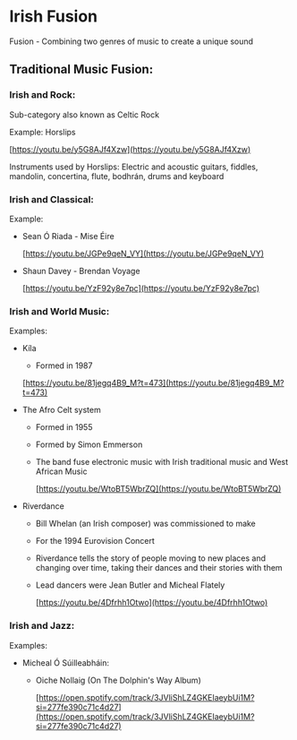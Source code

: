 # Irish Fusion

Fusion - Combining two genres of music to create a unique sound

## Traditional Music Fusion:

### Irish and Rock:

Sub-category also known as Celtic Rock

Example: Horslips

[https://youtu.be/y5G8AJf4Xzw](https://youtu.be/y5G8AJf4Xzw)

Instruments used by Horslips: Electric and acoustic guitars, fiddles, mandolin, concertina, flute, bodhrán, drums and keyboard

### Irish and Classical:

Example:

- Sean Ó Riada - Mise Éire
    
    [https://youtu.be/JGPe9qeN_VY](https://youtu.be/JGPe9qeN_VY)
    
- Shaun Davey - Brendan Voyage
    
    [https://youtu.be/YzF92y8e7pc](https://youtu.be/YzF92y8e7pc)
    

### Irish and World Music:

Examples: 

- Kíla
    - Formed in 1987
    
    [https://youtu.be/81jegq4B9_M?t=473](https://youtu.be/81jegq4B9_M?t=473)
    
- The Afro Celt system
    - Formed in 1955
    - Formed by Simon Emmerson
    - The band fuse electronic music with Irish traditional music and West African Music
        
        [https://youtu.be/WtoBT5WbrZQ](https://youtu.be/WtoBT5WbrZQ)
        
- Riverdance
    - Bill Whelan (an Irish composer) was commissioned to make
    - For the 1994 Eurovision Concert
    - Riverdance tells the story of people moving to new places and changing over time, taking their dances and their stories with them
    - Lead dancers were Jean Butler and Micheal Flately
        
        [https://youtu.be/4Dfrhh1Otwo](https://youtu.be/4Dfrhh1Otwo)
        

### Irish and Jazz:

Examples:

- Micheal Ó Súilleabháin:
    - Oiche Nollaig (On The Dolphin's Way Album)
        
        [https://open.spotify.com/track/3JVliShLZ4GKEIaeybUi1M?si=277fe390c71c4d27](https://open.spotify.com/track/3JVliShLZ4GKEIaeybUi1M?si=277fe390c71c4d27)